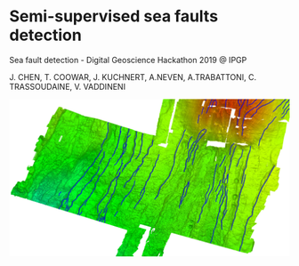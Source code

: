 # Semi-supervised sea faults detection
Sea fault detection - Digital Geoscience Hackathon  2019 @ IPGP

J. CHEN, T. COOWAR, J. KUCHNERT, A.NEVEN, A.TRABATTONI, C. TRASSOUDAINE, V. VADDINENI

![](content/image_faults.jpg)
